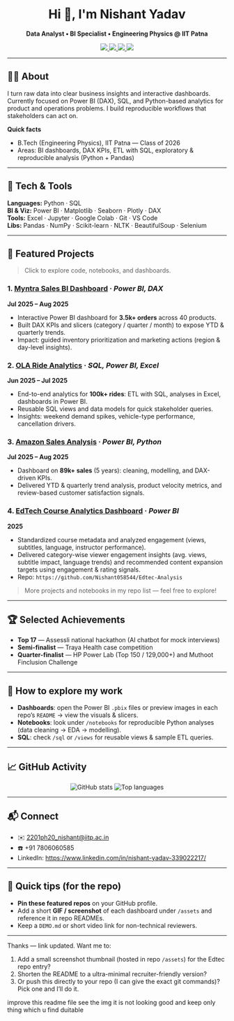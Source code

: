 <!-- =========================
     Nishant Yadav — GitHub Profile README
     Paste this into: /Nishant058544/README.md
   ========================= -->

<div align="center">
  <h1>Hi 👋, I'm Nishant Yadav</h1>
  <p><strong>Data Analyst • BI Specialist • Engineering Physics @ IIT Patna</strong></p>

  <p>
    <a href="https://www.linkedin.com/in/nishant-yadav-339022217/">
      <img src="https://img.shields.io/badge/LinkedIn-Connect-blue?style=flat-square&logo=linkedin"/>
    </a>
    <a href="mailto:2201ph20_nishant@iitp.ac.in">
      <img src="https://img.shields.io/badge/Email-Contact-red?style=flat-square&logo=gmail"/>
    </a>
    <a href="https://github.com/Nishant058544">
      <img src="https://img.shields.io/badge/GitHub-@Nishant058544-181717?style=flat-square&logo=github"/>
    </a>
    <a href="https://drive.google.com/file/d/1RkiksGnk1j0ur0zhUTLjwfwqTR61KNmV/view?usp=sharing">
      <img src="https://img.shields.io/badge/Resume-PDF-4b8bbe?style=flat-square&logo=adobe"/>
    </a>
  </p>
</div>

---

## 👨‍💻 About
I turn raw data into clear business insights and interactive dashboards. Currently focused on Power BI (DAX), SQL, and Python-based analytics for product and operations problems. I build reproducible workflows that stakeholders can act on.

**Quick facts**
- B.Tech (Engineering Physics), IIT Patna — Class of 2026  
- Areas: BI dashboards, DAX KPIs, ETL with SQL, exploratory & reproducible analysis (Python + Pandas)

---

## 🔧 Tech & Tools
**Languages:** Python · SQL  
**BI & Viz:** Power BI · Matplotlib · Seaborn · Plotly · DAX  
**Tools:** Excel · Jupyter · Google Colab · Git · VS Code  
**Libs:** Pandas · NumPy · Scikit-learn · NLTK · BeautifulSoup · Selenium

---

## 🌟 Featured Projects
> Click to explore code, notebooks, and dashboards.

### 1. [Myntra Sales BI Dashboard](https://github.com/Nishant058544/Myntra-Analysis-Power-Bi) · *Power BI, DAX*  
**Jul 2025 – Aug 2025**  
- Interactive Power BI dashboard for **3.5k+ orders** across 40 products.  
- Built DAX KPIs and slicers (category / quarter / month) to expose YTD & quarterly trends.  
- Impact: guided inventory prioritization and marketing actions (region & day-level insights).

### 2. [OLA Ride Analytics](https://github.com/Nishant058544/OLA-Data-Analyst-Project-Power-BI-And-SQL) · *SQL, Power BI, Excel*  
**Jun 2025 – Jul 2025**  
- End-to-end analytics for **100k+ rides**: ETL with SQL, analyses in Excel, dashboards in Power BI.  
- Reusable SQL views and data models for quick stakeholder queries.  
- Insights: weekend demand spikes, vehicle-type performance, cancellation drivers.

### 3. [Amazon Sales Analysis](https://github.com/Nishant058544/Amazon-Sales-Analysis) · *Power BI, Python*  
**Jul 2025 – Aug 2025**  
- Dashboard on **89k+ sales** (5 years): cleaning, modelling, and DAX-driven KPIs.  
- Delivered YTD & quarterly trend analysis, product velocity metrics, and review-based customer satisfaction signals.

### 4. [EdTech Course Analytics Dashboard](https://github.com/Nishant058544/Edtec-Analysis) · *Power BI*  
**2025**  
- Standardized course metadata and analyzed engagement (views, subtitles, language, instructor performance).  
- Delivered category-wise viewer engagement insights (avg. views, subtitle impact, language trends) and recommended content expansion targets using engagement & rating signals.  
- Repo: `https://github.com/Nishant058544/Edtec-Analysis`

> More projects and notebooks in my repo list — feel free to explore!

---

## 🏆 Selected Achievements
- **Top 17** — Assessli national hackathon (AI chatbot for mock interviews)  
- **Semi-finalist** — Traya Health case competition  
- **Quarter-finalist** — HP Power Lab (Top 150 / 129,000+) and Muthoot Finclusion Challenge

---

## 📂 How to explore my work
- **Dashboards**: open the Power BI `.pbix` files or preview images in each repo’s `README` → view the visuals & slicers.  
- **Notebooks**: look under `/notebooks` for reproducible Python analyses (data cleaning → EDA → modelling).  
- **SQL**: check `/sql` or `/views` for reusable views & sample ETL queries.

---

## 📈 GitHub Activity
<p align="center">
  <img src="https://github-readme-stats.vercel.app/api?username=Nishant058544&show_icons=true&theme=tokyonight" alt="GitHub stats" />
  <img src="https://github-readme-stats.vercel.app/api/top-langs/?username=Nishant058544&layout=compact&theme=tokyonight" alt="Top languages" />
</p>

---

## 📬 Connect
- ✉️ 2201ph20_nishant@iitp.ac.in  
- ☎️ +91 7806060585  
- LinkedIn: https://www.linkedin.com/in/nishant-yadav-339022217/

---

## 🔀 Quick tips (for the repo)
- **Pin these featured repos** on your GitHub profile.  
- Add a short **GIF / screenshot** of each dashboard under `/assets` and reference it in repo READMEs.  
- Keep a `DEMO.md` or short video link for non-technical reviewers.

---

Thanks — link updated. Want me to:
1. Add a small screenshot thumbnail (hosted in repo `/assets`) for the Edtec repo entry?  
2. Shorten the README to a ultra-minimal recruiter-friendly version?  
3. Or push this directly to your repo (I can give the exact git commands)?  
Pick one and I’ll do it.  



improve this readme file see the img it is not looking good and keep only thing which u find duitable
